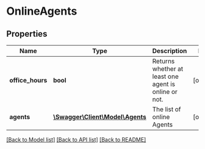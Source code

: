 # OnlineAgents

## Properties
Name | Type | Description | Notes
------------ | ------------- | ------------- | -------------
**office_hours** | **bool** | Returns whether at least one agent is online or not. | [optional] 
**agents** | [**\Swagger\Client\Model\Agents**](Agents.md) | The list of online Agents | [optional] 

[[Back to Model list]](../README.md#documentation-for-models) [[Back to API list]](../README.md#documentation-for-api-endpoints) [[Back to README]](../README.md)



